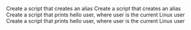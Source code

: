 Create a script that creates an alias
Create a script that creates an alias
Create a script that prints hello user, where user is the current Linux user
Create a script that prints hello user, where user is the current Linux user
